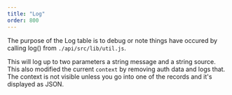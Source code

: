 ```yaml
---
title: "Log"
order: 800
---
```

The purpose of the Log table is to debug or note things have occured by calling log() from `./api/src/lib/util.js`.

This will log up to two parameters a string message and a string source.  This also modified the current `context` by removing auth data and logs that.  The context is not visible unless you go into one of the records and it's displayed as JSON.